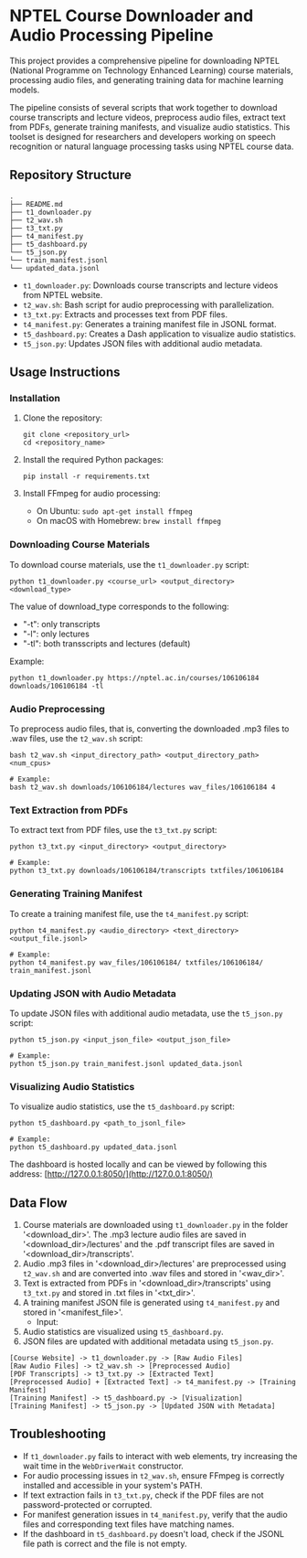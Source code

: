 # NPTEL Course Downloader and Audio Processing Pipeline

This project provides a comprehensive pipeline for downloading NPTEL (National Programme on Technology Enhanced Learning) course materials, processing audio files, and generating training data for machine learning models.

The pipeline consists of several scripts that work together to download course transcripts and lecture videos, preprocess audio files, extract text from PDFs, generate training manifests, and visualize audio statistics. This toolset is designed for researchers and developers working on speech recognition or natural language processing tasks using NPTEL course data.

## Repository Structure

```
.
├── README.md
├── t1_downloader.py
├── t2_wav.sh
├── t3_txt.py
├── t4_manifest.py
├── t5_dashboard.py
└── t5_json.py
└── train_manifest.jsonl
└── updated_data.jsonl
```

- `t1_downloader.py`: Downloads course transcripts and lecture videos from NPTEL website.
- `t2_wav.sh`: Bash script for audio preprocessing with parallelization.
- `t3_txt.py`: Extracts and processes text from PDF files.
- `t4_manifest.py`: Generates a training manifest file in JSONL format.
- `t5_dashboard.py`: Creates a Dash application to visualize audio statistics.
- `t5_json.py`: Updates JSON files with additional audio metadata.

## Usage Instructions

### Installation

1. Clone the repository:
   ```
   git clone <repository_url>
   cd <repository_name>
   ```

2. Install the required Python packages:
   ```
   pip install -r requirements.txt   
   ```

3. Install FFmpeg for audio processing:
   - On Ubuntu: `sudo apt-get install ffmpeg`
   - On macOS with Homebrew: `brew install ffmpeg`

### Downloading Course Materials

To download course materials, use the `t1_downloader.py` script:

```
python t1_downloader.py <course_url> <output_directory> <download_type>
```

The value of download_type corresponds to the following:
- "-t": only transcripts
- "-l": only lectures
- "-tl": both transscripts and lectures (default)

Example:
```
python t1_downloader.py https://nptel.ac.in/courses/106106184 downloads/106106184 -tl
```

### Audio Preprocessing

To preprocess audio files, that is, converting the downloaded .mp3 files to .wav files, use the `t2_wav.sh` script:

```
bash t2_wav.sh <input_directory_path> <output_directory_path> <num_cpus>

# Example:
bash t2_wav.sh downloads/106106184/lectures wav_files/106106184 4

```

### Text Extraction from PDFs

To extract text from PDF files, use the `t3_txt.py` script:

```
python t3_txt.py <input_directory> <output_directory>

# Example:
python t3_txt.py downloads/106106184/transcripts txtfiles/106106184
```

### Generating Training Manifest

To create a training manifest file, use the `t4_manifest.py` script:

```
python t4_manifest.py <audio_directory> <text_directory> <output_file.jsonl>

# Example:
python t4_manifest.py wav_files/106106184/ txtfiles/106106184/ train_manifest.jsonl
```

### Updating JSON with Audio Metadata

To update JSON files with additional audio metadata, use the `t5_json.py` script:

```
python t5_json.py <input_json_file> <output_json_file>

# Example:
python t5_json.py train_manifest.jsonl updated_data.jsonl
```

### Visualizing Audio Statistics

To visualize audio statistics, use the `t5_dashboard.py` script:

```
python t5_dashboard.py <path_to_jsonl_file>

# Example:
python t5_dashboard.py updated_data.jsonl
```

The dashboard is hosted locally and can be viewed by following this address: [http://127.0.0.1:8050/](http://127.0.0.1:8050/)

## Data Flow

1. Course materials are downloaded using `t1_downloader.py` in the folder '<download_dir>'. The .mp3 lecture audio files are saved in '<download_dir>/lectures' and the .pdf transcript files are saved in '<download_dir>/transcripts'.
2. Audio .mp3 files in '<download_dir>/lectures' are preprocessed using `t2_wav.sh` and are converted into .wav files and stored in '<wav_dir>'.
3. Text is extracted from PDFs in '<download_dir>/transcripts' using `t3_txt.py` and stored in .txt files in '<txt_dir>'.
4. A training manifest JSON file is generated using `t4_manifest.py` and stored in '<manifest_file>'.
    - Input:
5. Audio statistics are visualized using `t5_dashboard.py`.
6. JSON files are updated with additional metadata using `t5_json.py`.

```
[Course Website] -> t1_downloader.py -> [Raw Audio Files]
[Raw Audio Files] -> t2_wav.sh -> [Preprocessed Audio]
[PDF Transcripts] -> t3_txt.py -> [Extracted Text]
[Preprocessed Audio] + [Extracted Text] -> t4_manifest.py -> [Training Manifest]
[Training Manifest] -> t5_dashboard.py -> [Visualization]
[Training Manifest] -> t5_json.py -> [Updated JSON with Metadata]
```

## Troubleshooting

- If `t1_downloader.py` fails to interact with web elements, try increasing the wait time in the `WebDriverWait` constructor.
- For audio processing issues in `t2_wav.sh`, ensure FFmpeg is correctly installed and accessible in your system's PATH.
- If text extraction fails in `t3_txt.py`, check if the PDF files are not password-protected or corrupted.
- For manifest generation issues in `t4_manifest.py`, verify that the audio files and corresponding text files have matching names.
- If the dashboard in `t5_dashboard.py` doesn't load, check if the JSONL file path is correct and the file is not empty.